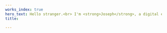 ```yaml
---
works_index: true
hero_text: Hello stranger.<br> I'm <strong>Joseph</strong>, a digital entrepreneur from beautiful Belfast. My brain lies with business, but my love dances with Digital Marketing. I use my digital powers to help companies grow, including my own.<br>
title:

---
```

<Hero :text="$page.frontmatter.hero_text" />
<WorksList />